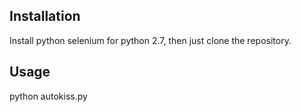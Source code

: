 ## Installation
Install python selenium for python 2.7, then just clone the repository.

## Usage
python autokiss.py <url>

